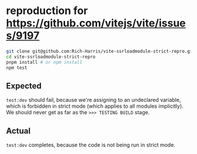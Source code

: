 # reproduction for https://github.com/vitejs/vite/issues/9197

```bash
git clone git@github.com:Rich-Harris/vite-ssrloadmodule-strict-repro.git
cd vite-ssrloadmodule-strict-repro
pnpm install # or npm install
npm test
```

## Expected

`test:dev` should fail, because we're assigning to an undeclared variable, which is forbidden in strict mode (which applies to all modules implicitly). We should never get as far as the `>>> TESTING BUILD` stage.

## Actual

`test:dev` completes, because the code is not being run in strict mode.
